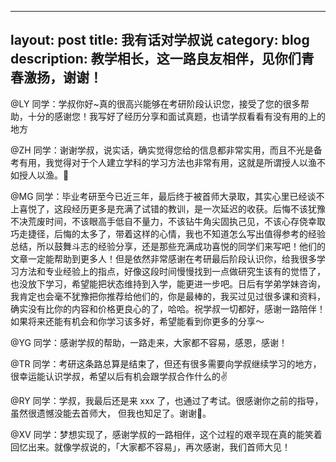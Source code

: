 

---
layout:     post
title: 我有话对学叔说
category: blog
description: 教学相长，这一路良友相伴，见你们青春激扬，谢谢！
---

@LY 同学：学叔你好~真的很高兴能够在考研阶段认识您，接受了您的很多帮助，十分的感谢您！我写好了经历分享和面试真题，也请学叔看看有没有用的上的地方

@ZH 同学：谢谢学叔，说实话，确实觉得您给的信息都非常实用，而且不光是备考有用，我觉得对于个人建立学科的学习方法也非常有用，这就是所谓授人以渔不如授人以渔。🤔

@MG 同学：毕业考研至今已近三年，最后终于被首师大录取，其实心里已经谈不上喜悦了，这段经历更多是充满了试错的教训，是一次延迟的收获。后悔不该犹豫不决荒废时间，不该眼高手低自不量力，不该钻牛角尖固执己见，不该心存侥幸取巧走捷径，后悔的太多了，带着这样的心情，我也不知道怎么写出值得参考的经验总结，所以鼓舞斗志的经验分享，还是那些充满成功喜悦的同学们来写吧！他们的文章一定能帮助到更多人！但是依然非常感谢在考研最后阶段认识你，给我很多学习方法和专业经验上的指点，好像这段时间慢慢找到一点做研究生该有的觉悟了，也没放下学习，希望能把状态维持到入学，能更进一步吧。日后有学弟学妹咨询，我肯定也会毫不犹豫把你推荐给他们的，你是最棒的，我买过见过很多课和资料，确实没有比你的内容和价格更良心的了，哈哈。祝学叔一切都好，感谢一路陪伴！如果将来还能有机会和你学习该多好，希望能看到你更多的分享～

@YG 同学：感谢学叔的帮助，一路走来，大家都不容易，感恩，感谢！

@TR 同学：考研这条路总算是结束了，但还有很多需要向学叔继续学习的地方，很幸运能认识学叔，希望以后有机会跟学叔合作什么的✌️

@RY 同学：学叔，我最后还是来 xxx 了，也通过了考试。很感谢你之前的指导，虽然很遗憾没能去首师大， 但我也知足了。谢谢🙏。

@XV 同学：梦想实现了，感谢学叔的一路相伴，这个过程的艰辛现在真的能笑着回忆出来。就像学叔说的，「大家都不容易」，再次感谢，我们首师大见！



